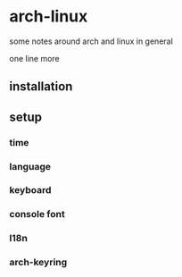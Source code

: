 # arch-linux
some notes around arch and linux in general

one line more

## installation

## setup
### time
### language
### keyboard
### console font
### l18n
### arch-keyring
